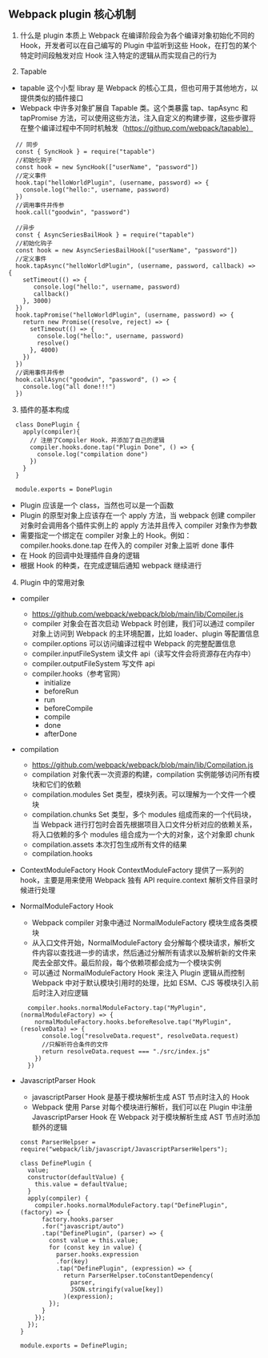 ## Webpack plugin 核心机制

1. 什么是 plugin
   本质上 Webpack 在编译阶段会为各个编译对象初始化不同的 Hook，开发者可以在自己编写的 Plugin 中监听到这些 Hook，在打包的某个特定时间段触发对应 Hook 注入特定的逻辑从而实现自己的行为

2. Tapable

- tapable 这个小型 libray 是 Webpack 的核心工具，但也可用于其他地方，以提供类似的插件接口
- Webpack 中许多对象扩展自 Tapable 类。这个类暴露 tap、tapAsync 和 tapPromise 方法，可以使用这些方法，注入自定义的构建步骤，这些步骤将在整个编译过程中不同时机触发（https://githup.com/webpack/tapable）

```
  // 同步
  const { SyncHook } = require("tapable")
  //初始化钩子
  const hook = new SyncHook(["userName", "password"])
  //定义事件
  hook.tap("helloWorldPlugin", (username, password) => {
    console.log("hello:", username, password)
  })
  //调用事件并传参
  hook.call("goodwin", "password")

  //异步
  const { AsyncSeriesBailHook } = require("tapable")
  //初始化钩子
  const hook = new AsyncSeriesBailHook(["userName", "password"])
  //定义事件
  hook.tapAsync("helloWorldPlugin", (username, password, callback) => {
    setTimeout(() => {
       console.log("hello:", username, password)
       callback()
    }, 3000)
  })
  hook.tapPromise("helloWorldPlugin", (username, password) => {
    return new Promise((resolve, reject) => {
      setTimeout(() => {
        console.log("hello:", username, password)
        resolve()
      }, 4000)
    })
  })
  //调用事件并传参
  hook.callAsync("goodwin", "password", () => {
    console.log("all done!!!")
  })
```

3. 插件的基本构成

```
  class DonePlugin {
    apply(compiler){
      // 注册了Compiler Hook，并添加了自己的逻辑
      compiler.hooks.done.tap("Plugin Done", () => {
        console.log("compilation done")
      })
    }
  }

  module.exports = DonePlugin
```

- Plugin 应该是一个 class，当然也可以是一个函数
- Plugin 的原型对象上应该存在一个 apply 方法，当 webpack 创建 compiler 对象时会调用各个插件实例上的 apply 方法并且传入 compiler 对象作为参数
- 需要指定一个绑定在 compiler 对象上的 Hook。例如：compiler.hooks.done.tap 在传入的 compiler 对象上监听 done 事件
- 在 Hook 的回调中处理插件自身的逻辑
- 根据 Hook 的种类，在完成逻辑后通知 webpack 继续进行

4. Plugin 中的常用对象

- compiler
  - https://github.com/webpack/webpack/blob/main/lib/Compiler.js
  - compiler 对象会在首次启动 Webpack 时创建，我们可以通过 compiler 对象上访问到 Webpack 的主环境配置，比如 loader、plugin 等配置信息
  - compiler.options 可以访问编译过程中 Webpack 的完整配置信息
  - compiler.inputFileSystem 读文件 api（读写文件会将资源存在内存中）
  - compiler.outputFileSystem 写文件 api
  - compiler.hooks（参考官网）
    - initialize
    - beforeRun
    - run
    - beforeCompile
    - compile
    - done
    - afterDone
- compilation
  - https://github.com/webpack/webpack/blob/main/lib/Compilation.js
  - compilation 对象代表一次资源的构建，compilation 实例能够访问所有模块和它们的依赖
  - compilation.modules Set 类型，模块列表。可以理解为一个文件一个模块
  - compilation.chunks Set 类型，多个 modules 组成而来的一个代码块，当 Webpack 进行打包时会首先根据项目入口文件分析对应的依赖关系，将入口依赖的多个 modules 组合成为一个大的对象，这个对象即 chunk
  - compilation.assets 本次打包生成所有文件的结果
  - compilation.hooks
- ContextModuleFactory Hook
  ContextModuleFactory 提供了一系列的 hook，主要是用来使用 Webpack 独有 API require.context 解析文件目录时候进行处理
- NormalModuleFactory Hook

  - Webpack compiler 对象中通过 NormalModuleFactory 模块生成各类模块
  - 从入口文件开始，NormalModuleFactory 会分解每个模块请求，解析文件内容以查找进一步的请求，然后通过分解所有请求以及解析新的文件来爬去全部文件。最后阶段，每个依赖项都会成为一个模块实例
  - 可以通过 NormalModuleFactory Hook 来注入 Plugin 逻辑从而控制 Webpack 中对于默认模块引用时的处理，比如 ESM、CJS 等模块引入前后时注入对应逻辑

  ```
    compiler.hooks.normalModuleFactory.tap("MyPlugin", (normalModuleFactory) => {
      normalModuleFactory.hooks.beforeResolve.tap("MyPlugin", (resolveData) => {
        console.log("resolveData.request", resolveData.request)
        //只解析符合条件的文件
        return resolveData.request === "./src/index.js"
      })
    })
  ```

- JavascriptParser Hook

  - javascriptParser Hook 是基于模块解析生成 AST 节点时注入的 Hook
  - Webpack 使用 Parse 对每个模块进行解析，我们可以在 Plugin 中注册 JavascriptParser Hook 在 Webpack 对于模块解析生成 AST 节点时添加额外的逻辑

  ```
  const ParserHelpser = require("webpack/lib/javascript/JavascriptParserHelpers");

  class DefinePlugin {
    value;
    constructor(defaultValue) {
      this.value = defaultValue;
    }
    apply(compiler) {
      compiler.hooks.normalModuleFactory.tap("DefinePlugin", (factory) => {
        factory.hooks.parser
        .for("javascript/auto")
        .tap("DefinePlugin", (parser) => {
          const value = this.value;
          for (const key in value) {
            parser.hooks.expression
            .for(key)
            .tap("DefinePlugin", (expression) => {
              return ParserHelpser.toConstantDependency(
                parser,
                JSON.stringify(value[key])
              )(expression);
          });
        }
      });
    });
  }

  module.exports = DefinePlugin;
  ```
